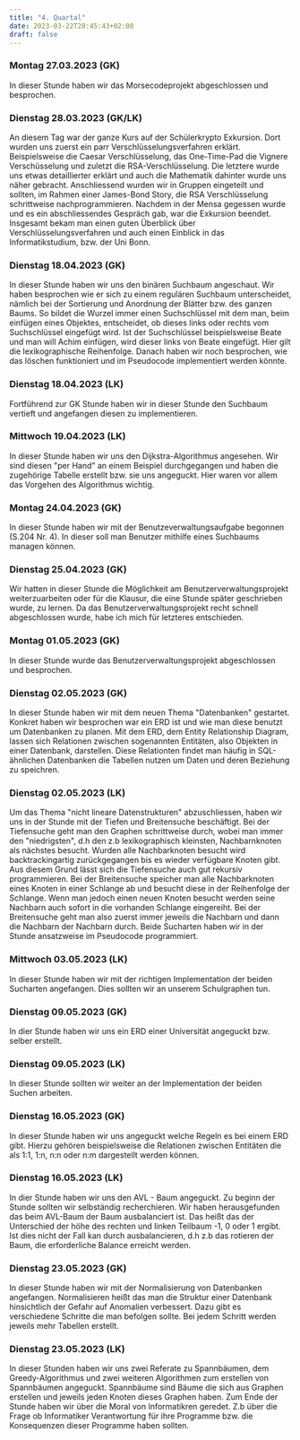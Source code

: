```yaml
---
title: "4. Quartal"
date: 2023-03-22T20:45:43+02:00
draft: false
---
```




### Montag 27.03.2023 (GK)

In dieser Stunde haben wir das Morsecodeprojekt abgeschlossen und besprochen.

### Dienstag 28.03.2023 (GK/LK)

An diesem Tag war der ganze Kurs auf der Schülerkrypto Exkursion. Dort wurden uns zuerst ein  parr Verschlüsselungsverfahren erklärt. Beispielsweise die Caesar Verschlüsselung, das One-Time-Pad die Vignere Verschüsselung und zuletzt die RSA-Verschlüsselung. Die letztere wurde uns etwas detaillierter erklärt und auch die Mathematik dahinter wurde uns näher gebracht. Anschliessend wurden wir in Gruppen eingeteilt und sollten, im Rahmen einer James-Bond Story, die RSA Verschlüsselung schrittweise nachprogrammieren. Nachdem in der Mensa gegessen wurde und es ein abschliessendes Gespräch gab, war die Exkursion beendet. Insgesamt bekam man einen guten Überblick über Verschlüsselungsverfahren und auch einen Einblick in das Informatikstudium, bzw. der Uni Bonn.

### Dienstag 18.04.2023 (GK)

In dieser Stunde haben wir uns den binären Suchbaum angeschaut. Wir haben besprochen wie er sich zu einem regulären Suchbaum unterscheidet, nämlich bei der Sortierung und Anordnung der Blätter bzw. des ganzen Baums. So bildet die Wurzel immer einen Suchschlüssel mit dem man, beim einfügen eines Objektes, entscheidet, ob dieses links oder rechts vom Suchschlüssel eingefügt wird. Ist der Suchschlüssel beispielsweise Beate und man will Achim einfügen, wird dieser links von Beate eingefügt. Hier gilt die lexikographische Reihenfolge. Danach haben wir noch besprochen, wie das löschen funktioniert und im Pseudocode implementiert werden könnte.

### Dienstag 18.04.2023 (LK)

Fortführend zur GK Stunde haben wir in dieser Stunde den Suchbaum vertieft und angefangen diesen zu implementieren.


### Mittwoch 19.04.2023 (LK)

In dieser Stunde haben wir uns den Dijkstra-Algorithmus angesehen. Wir sind diesen "per Hand" an einem Beispiel durchgegangen und haben die zugehörige Tabelle erstellt bzw. sie uns angeguckt. Hier waren vor allem das Vorgehen des Algorithmus wichtig. 


### Montag 24.04.2023 (GK)

In dieser Stunde haben wir mit der Benutzeverwaltungsaufgabe begonnen (S.204 Nr. 4). In dieser soll man Benutzer mithilfe eines Suchbaums managen können. 

### Dienstag 25.04.2023 (GK)

Wir hatten in dieser Stunde die Möglichkeit am Benutzerverwaltungsprojekt weiterzuarbeiten oder für die Klausur, die eine Stunde später geschrieben wurde, zu lernen. Da das Benutzerverwaltungsprojekt recht schnell abgeschlossen wurde, habe ich mich für letzteres entschieden.

### Montag 01.05.2023 (GK)

In dieser Stunde wurde das Benutzerverwaltungsprojekt abgeschlossen und besprochen.

### Dienstag 02.05.2023 (GK)

In dieser Stunde haben wir mit dem neuen Thema "Datenbanken" gestartet. Konkret haben wir besprochen war ein ERD ist und wie man diese benutzt um Datenbanken zu planen. Mit dem ERD, dem Entity Relationship Diagram, lassen sich  Relationen zwischen sogenannten Entitäten, also Objekten in einer Datenbank, darstellen. Diese Relationten findet man häufig in SQL-ähnlichen Datenbanken die Tabellen nutzen um Daten und deren Beziehung zu speichren.

### Dienstag 02.05.2023 (LK)

Um das Thema "nicht lineare Datenstrukturen" abzuschliessen, haben wir uns in der Stunde mit der Tiefen und Breitensuche beschäftigt. Bei der Tiefensuche geht man den Graphen schrittweise durch, wobei man immer den "niedrigsten", d.h den z.b lexikographisch kleinsten, Nachbarnknoten als nächstes besucht. Wurden alle Nachbarknoten besucht wird backtrackingartig zurückgegangen bis es wieder verfügbare Knoten gibt. Aus diesem Grund lässt sich die Tiefensuche auch gut rekursiv programmieren. Bei der Breitensuche speicher man alle Nachbarknoten eines Knoten in einer Schlange ab und besucht diese in der Reihenfolge der Schlange. Wenn man jedoch einen neuen Knoten besucht werden seine Nachbarn auch sofort in die vorhanden Schlange eingereiht. Bei der Breitensuche geht man also zuerst immer jeweils die Nachbarn und dann die Nachbarn der Nachbarn durch. Beide Sucharten haben wir in der Stunde ansatzweise im Pseudocode programmiert.

### Mittwoch 03.05.2023 (LK)

In dieser Stunde haben wir mit der richtigen Implementation der beiden Sucharten angefangen. Dies sollten wir an unserem Schulgraphen tun.

### Dienstag 09.05.2023 (GK)

In dier Stunde haben wir uns ein ERD einer Universität angeguckt bzw. selber erstellt.

### Dienstag 09.05.2023 (LK)

In dieser Stunde sollten wir weiter an der Implementation der beiden Suchen arbeiten.

### Dienstag 16.05.2023 (GK)

In dieser Stunde haben wir uns angeguckt welche Regeln es bei einem ERD gibt. Hierzu gehören beispielsweise die Relationen zwischen Entitäten die als 1:1, 1:n, n:n oder n:m dargestellt werden können.

### Dienstag 16.05.2023 (LK)

In dier Stunde haben wir uns den AVL - Baum angeguckt. Zu beginn der Stunde sollten wir selbständig recherchieren. Wir haben herausgefunden das beim AVL-Baum der Baum ausbalanciert ist. Das heißt das der Unterschied der höhe des rechten und linken Teilbaum -1, 0 oder 1 ergibt. Ist dies nicht der Fall kan durch ausbalancieren, d.h z.b das rotieren der Baum, die erforderliche Balance erreicht werden.

### Dienstag 23.05.2023 (GK)

In dieser Stunde haben wir mit der Normalisierung von Datenbanken angefangen. Normalisieren heißt das man die Struktur einer Datenbank hinsichtlich der Gefahr auf Anomalien verbessert. Dazu gibt es verschiedene Schritte die man befolgen sollte. Bei jedem Schritt werden jeweils mehr Tabellen erstellt.

### Dienstag 23.05.2023 (LK)

In dieser Stunden haben wir uns zwei Referate zu Spannbäumen, dem Greedy-Algorithmus und zwei weiteren Algorithmen zum erstellen von Spannbäumen angeguckt. Spannbäume sind Bäume die sich aus Graphen erstellen und jeweils jeden Knoten dieses Graphen haben. Zum Ende der Stunde haben wir über die Moral von Informatikren geredet. Z.b über die Frage ob Informatiker Verantwortung für ihre Programme bzw. die Konsequenzen dieser Programme haben sollten.
